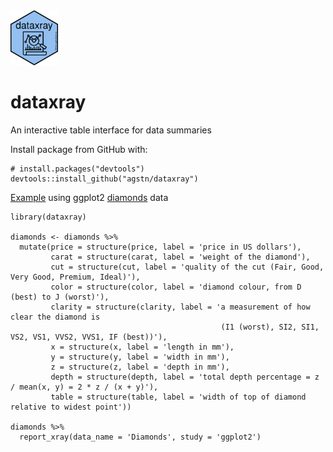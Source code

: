 <img src="inst/templates/hex_xray.png" width="15%" height="15%">

# dataxray

An interactive table interface for data summaries

Install package from GitHub with:

```
# install.packages("devtools")
devtools::install_github("agstn/dataxray")
```

[Example](https://agstn.github.io/dataxray/) using ggplot2 [diamonds](https://ggplot2.tidyverse.org/reference/diamonds.html) data

```
library(dataxray)

diamonds <- diamonds %>% 
  mutate(price = structure(price, label = 'price in US dollars'),
         carat = structure(carat, label = 'weight of the diamond'),
         cut = structure(cut, label = 'quality of the cut (Fair, Good, Very Good, Premium, Ideal)'),
         color = structure(color, label = 'diamond colour, from D (best) to J (worst)'),
         clarity = structure(clarity, label = 'a measurement of how clear the diamond is 
                                               (I1 (worst), SI2, SI1, VS2, VS1, VVS2, VVS1, IF (best))'),
         x = structure(x, label = 'length in mm'),
         y = structure(y, label = 'width in mm'),
         z = structure(z, label = 'depth in mm'),
         depth = structure(depth, label = 'total depth percentage = z / mean(x, y) = 2 * z / (x + y)'),
         table = structure(table, label = 'width of top of diamond relative to widest point'))

diamonds %>% 
  report_xray(data_name = 'Diamonds', study = 'ggplot2')
```
